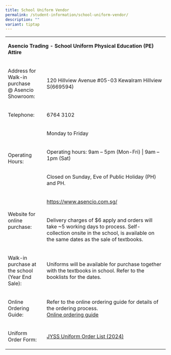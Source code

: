 ```yaml
---
title: School Uniform Vendor
permalink: /student-information/school-uniform-vendor/
description: ""
variant: tiptap
---
```

<table><tbody><tr><td rowspan="1" colspan="2"><p><strong>Asencio Trading - School Uniform Physical Education (PE) Attire</strong></p></td></tr><tr><td rowspan="1" colspan="1"><p>Address for Walk-in purchase<br>@ Asencio Showroom:</p></td><td rowspan="1" colspan="1"><p>120 Hillview Avenue #05-03 Kewalram Hillview S(669594)</p></td></tr><tr><td rowspan="1" colspan="1"><p>Telephone:</p></td><td rowspan="1" colspan="1"><p>6764 3102</p></td></tr><tr><td rowspan="3" colspan="1"><p>Operating Hours:</p></td><td rowspan="1" colspan="1"><p>Monday to Friday</p></td></tr><tr><td rowspan="1" colspan="1"><p>Operating hours: 9am – 5pm (Mon-Fri) | 9am – 1pm (Sat)</p></td></tr><tr><td rowspan="1" colspan="1"><p>Closed on Sunday, Eve of Public Holiday (PH) and PH.</p></td></tr><tr><td rowspan="2" colspan="1"><p>Website for online purchase:</p></td><td rowspan="1" colspan="1"><p><a href="https://asencio.com.sg/" rel="noopener noreferrer nofollow" target="_blank">https://www.asencio.com.sg/</a></p></td></tr><tr><td rowspan="1" colspan="1"><p>Delivery charges of $6 apply and orders will take ~5 working days to process. Self-collection onsite in the school, is available on the same dates as the sale of textbooks.</p></td></tr><tr><td rowspan="1" colspan="1"><p>Walk-in purchase at the school<br>(Year End Sale):</p></td><td rowspan="1" colspan="1"><p>Uniforms will be available for purchase together with the textbooks in school. Refer to the booklists for the dates.</p></td></tr><tr><td rowspan="1" colspan="1"><p>Online Ordering Guide:</p></td><td rowspan="1" colspan="1"><p>Refer to the online ordering guide for details of the ordering process.&nbsp;<br><a href="/files/Junyuan%20Secondary%20School%20online%20ordering%20guide%20-%2028102022.pdf" class="refobj" rel="noopener noreferrer nofollow" target=""><u>Online ordering guide</u></a></p></td></tr><tr><td rowspan="1" colspan="1"><p>Uniform Order Form:</p></td><td rowspan="1" colspan="1"><p><a href="/files/jyss%20uniform%20order%20list%20(2024%20cohort).pdf" rel="noopener noreferrer nofollow" target=""><u>JYSS Uniform Order List (2024)</u></a></p></td></tr></tbody></table><p></p>